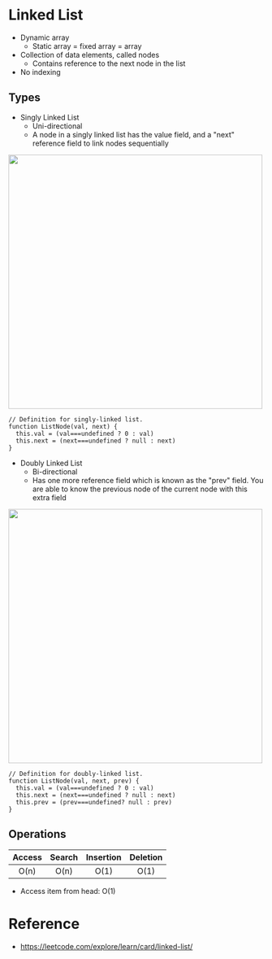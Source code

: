 
# Linked List
- Dynamic array
  - Static array = fixed array = array
- Collection of data elements, called nodes
  - Contains reference to the next node in the list
- No indexing

## Types
- Singly Linked List
  - Uni-directional
  - A node in a singly linked list has the value field, and a "next" reference field to link nodes sequentially

<img src="https://s3-lc-upload.s3.amazonaws.com/uploads/2018/04/12/screen-shot-2018-04-12-at-152754.png" width="500px" />

```
// Definition for singly-linked list.
function ListNode(val, next) {
  this.val = (val===undefined ? 0 : val)
  this.next = (next===undefined ? null : next)
}
```

- Doubly Linked List
  - Bi-directional
  - Has one more reference field which is known as the "prev" field. You are able to know the previous node of the current node with this extra field
  
<img src="https://s3-lc-upload.s3.amazonaws.com/uploads/2018/04/17/screen-shot-2018-04-17-at-161130.png" width="500px" />

```
// Definition for doubly-linked list.
function ListNode(val, next, prev) {
  this.val = (val===undefined ? 0 : val)
  this.next = (next===undefined ? null : next)
  this.prev = (prev===undefined? null : prev)
}
```
  
## Operations
  
| Access    | Search    | Insertion | Deletion  |
| :-------: | :-------: | :-------: | :-------: |
| O(n)      | O(n)      | O(1)      | O(1)      |

- Access item from head: O(1)

# Reference
- https://leetcode.com/explore/learn/card/linked-list/
